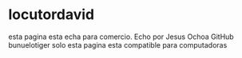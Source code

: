 # locutordavid
esta pagina esta echa para comercio. Echo por Jesus Ochoa GitHub bunuelotiger
solo esta pagina esta compatible para computadoras
